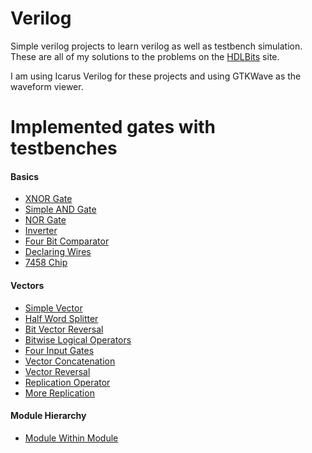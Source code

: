 # Verilog

Simple verilog projects to learn verilog as well as testbench simulation.
These are all of my solutions to the problems on the [HDLBits](https://hdlbits.01xz.net/) site.

I am using Icarus Verilog for these projects and using GTKWave as the waveform viewer. 

# Implemented gates with testbenches 

#### Basics
* [XNOR Gate](https://github.com/berrios96sean/Verilog/tree/main/Basics/xnor-gate)<br/>
* [Simple AND Gate](https://github.com/berrios96sean/Verilog/tree/main/Basics/simple-and-gate)<br/>
* [NOR Gate](https://github.com/berrios96sean/Verilog/tree/main/Basics/nor-gate)<br/>
* [Inverter](https://github.com/berrios96sean/Verilog/tree/main/Basics/inverter)<br/>
* [Four Bit Comparator](https://github.com/berrios96sean/Verilog/tree/main/Basics/four-bit-comparator)<br/>
* [Declaring Wires](https://github.com/berrios96sean/Verilog/tree/main/Basics/declaring-wires)<br/>
* [7458 Chip](https://github.com/berrios96sean/Verilog/tree/main/Basics/7458-Chip)<br/>


#### Vectors
* [Simple Vector](https://github.com/berrios96sean/Verilog/tree/main/Vectors/simple-vector)<br/>
* [Half Word Splitter](https://github.com/berrios96sean/Verilog/tree/main/Vectors/half_word_splitter)<br/>
* [Bit Vector Reversal](https://github.com/berrios96sean/Verilog/tree/main/Vectors/bit-vector-reversal)<br/>
* [Bitwise Logical Operators](https://github.com/berrios96sean/Verilog/tree/main/Vectors/bitwise-logical-operators)<br/>
* [Four Input Gates](https://github.com/berrios96sean/Verilog/tree/main/Vectors/four-input-gates)<br/>
* [Vector Concatenation](https://github.com/berrios96sean/Verilog/tree/main/Vectors/vector-concatenation)<br/>
* [Vector Reversal](https://github.com/berrios96sean/Verilog/tree/main/Vectors/vector-reversal)<br/>
* [Replication Operator](https://github.com/berrios96sean/Verilog/tree/main/Vectors/replication-operator)<br/>
* [More Replication](https://github.com/berrios96sean/Verilog/tree/main/Vectors/more-replication)<br/>

#### Module Hierarchy 
* [Module Within Module](https://github.com/berrios96sean/Verilog/tree/main/Module-hierarchy/using-module-within-module)<br/>
